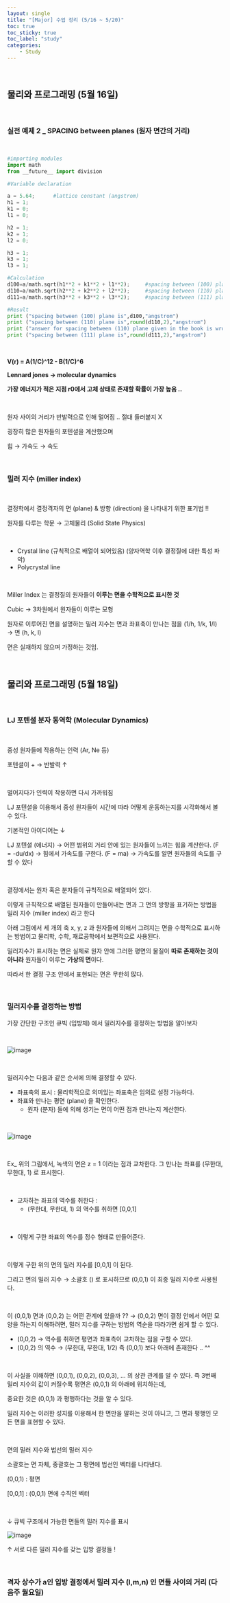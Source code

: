 ```yaml
---
layout: single
title: "[Major] 수업 정리 (5/16 ~ 5/20)"
toc: true
toc_sticky: true
toc_label: "study"
categories:
    - Study
---
```


<br>

## 물리와 프로그래밍 (5월 16일)

<br>

### 실전 예제 2 _ SPACING between planes (원자 면간의 거리)

<br>

```py
#importing modules
import math
from __future__ import division

#Variable declaration

a = 5.64;      #lattice constant (angstrom)
h1 = 1;
k1 = 0;
l1 = 0;

h2 = 1;
k2 = 1;
l2 = 0;

h3 = 1;
k3 = 1;
l3 = 1;

#Calculation
d100=a/math.sqrt(h1**2 + k1**2 + l1**2);     #spacing between (100) plane
d110=a/math.sqrt(h2**2 + k2**2 + l2**2);     #spacing between (110) plane
d111=a/math.sqrt(h3**2 + k3**2 + l3**2);     #spacing between (111) plane

#Result
print ("spacing between (100) plane is",d100,"angstrom")
print ("spacing between (110) plane is",round(d110,2),"angstrom")
print ("answer for spacing between (110) plane given in the book is wrong")
print ("spacing between (111) plane is",round(d111,2),"angstrom")
```

<br>

**V(r) = A(1/C)^12 - B(1/C)^6**

**Lennard jones &rarr; molecular dynamics**

**가장 에너지가 적은 지점 r0에서 고체 상태로 존재할 확률이 가장 높음 ..**

<br>

원자 사이의 거리가 반발력으로 인해 멀어짐 .. 절대 들러붙지 X 

굉장히 많은 원자들의 포텐셜을 계산했으며

힘 &rarr; 가속도 &rarr; 속도

<br>

### 밀러 지수 (miller index)

<br>

결정학에서 결정격자의 면 (plane) & 방향 (direction) 을 나타내기 위한 표기법 !!

원자를 다루는 학문 &rarr; 고체물리 (Solid State Physics)

<br>

- Crystal line (규칙적으로 배열이 되어있음) (양자역학 이후 결정질에 대한 특성 파악)
- Polycrystal line

<br>

Miller Index 는 결정질의 원자들이 **이루는 면을 수학적으로 표시한 것**

Cubic &rarr; 3차원에서 원자들이 이루는 모형

원자로 이루어진 면을 설명하는 밀러 지수는 면과 좌표축이 만나는 점을 (1/h, 1/k, 1/l) &rarr; 면 (h, k, l)

면은 실재하지 않으며 가정하는 것임.

<br>

## 물리와 프로그래밍 (5월 18일)

<br>

### LJ 포텐셜 분자 동역학 (Molecular Dynamics)

<br>

중성 원자들에 작용하는 인력 (Ar, Ne 등) 

포텐셜이 + &rarr; 반발력 &uarr; 

<br>

멀어지다가 인력이 작용하면 다시 가까워짐

LJ 포텐셜을 이용해서 중성 원자들이 시간에 따라 어떻게 운동하는지를 시각화해서 볼 수 있다.

기본적인 아이디어는 &darr;

LJ 포텐셜 (에너지) &rarr; 어떤 범위의 거리 안에 있는 원자들이 느끼는 힘을 계산한다. (F = -du/dx) &rarr; 힘에서 가속도를 구한다. (F = ma) &rarr; 가속도를 알면 원자들의 속도를 구할 수 있다

<br>

결정에서는 원자 혹은 분자들이 규칙적으로 배열되어 있다. 

이렇게 규칙적으로 배열된 원자들이 만들어내는 면과 그 면의 방향을 표기하는 방법을 밀러 지수 (miller index) 라고 한다 

아래 그림에서 세 개의 축 x, y, z 과 원자들에 의해서 그려지는 면을 수학적으로 표시하는 방법이고 물리학, 수학, 재료공학에서 보편적으로 사용된다.

밀러지수가 표시하는 면은 실제로 원자 안에 그러한 평면의 물질이 **따로 존재하는 것이 아니라** 원자들이 이루는 **가상의 면**이다.

따라서 한 결정 구조 안에서 표현되는 면은 무한히 많다.

<br>

### 밀러지수를 결정하는 방법 

가장 간단한 구조인 큐빅 (입방체) 에서 밀러지수를 결정하는 방법을 알아보자

<br>

![image](https://user-images.githubusercontent.com/96330958/168938043-ebe03a8c-1a5a-433f-84cb-9f01a13b1798.png)

<br>


밀러지수는 다음과 같은 순서에 의해 결정할 수 있다. 

- 좌표축의 표시 : 물리학적으로 의미있는 좌표축은 임의로 설정 가능하다.
- 좌표와 만나는 평면 (plane) 을 확인한다.
  - 원자 (분자) 들에 의해 생기는 면이 어떤 점과 만나는지 계산한다.

<br>

![image](https://user-images.githubusercontent.com/96330958/168938646-efb90efa-ab91-470e-b2fe-6b48741884ad.png)

<br>

Ex_ 위의 그림에서, 녹색의 면은 z = 1 이라는 점과 교차한다. 그 만나는 좌표를 (무한대, 무한대, 1) 로 표시한다.

<br>

- 교차하는 좌표의 역수를 취한다 :
  - (무한대, 무한대, 1) 의 역수를 취하면 [0,0,1] 

<br>

- 이렇게 구한 좌표의 역수를 정수 형태로 만들어준다.

<br>

이렇게 구한 위의 면의 밀러 지수를 [0,0,1] 이 된다.

그리고 면의 밀러 지수 &rarr; 소괄호 () 로 표시하므로 (0,0,1) 이 최종 밀러 지수로 사용된다.

<br>

이 (0,0,1) 면과 (0,0,2) 는 어떤 관계에 있을까 ?? &rarr; (0,0,2) 면이 결정 안에서 어떤 모양을 하는지 이해하려면, 밀러 지수를 구하는 방법의 역순을 따라가면 쉽게 할 수 있다.

- (0,0,2) &rarr; 역수를 취하면 평면과 좌표측이 교차하는 점을 구할 수 있다.
- (0,0,2) 의 역수 &rarr; (무한대, 무한대, 1/2) 즉 (0,0,1) 보다 아래에 존재한다 .. ^^

<br>

이 사실을 이해하면 (0,0,1), (0,0,2), (0,0,3), ... 의 상관 관계를 알 수 있다. 즉 3번째 밀러 지수의 값이 커질수록 평면은 (0,0,1) 의 아래에 위치하는데,

중요한 것은 (0,0,1) 과 평행하다는 것을 알 수 있다.

밀러 지수는 이러한 성지를 이용해서 한 면만을 말하는 것이 아니고, 그 면과 평행인 모든 면을 표현할 수 있다.

<br>

면의 밀러 지수와 법선의 밀러 지수

소괄호는 면 자체, 중괄호는 그 평면에 법선인 벡터를 나타낸다.

(0,0,1) : 평면

[0,0,1] : (0,0,1) 면에 수직인 벡터

<br>

&darr; 큐빅 구조에서 가능한 면들의 밀러 지수를 표시 

![image](https://user-images.githubusercontent.com/96330958/168939220-babcc510-8184-47ed-a055-049f5687dac2.png)

&uarr; 서로 다른 밀러 지수를 갖는 입방 결정들 !

<br>

### 격자 상수가 a인 입방 결정에서 밀러 지수 (l,m,n) 인 면들 사이의 거리 (다음주 월요일)













